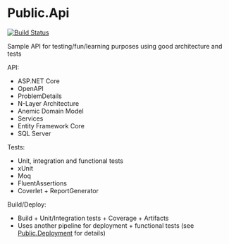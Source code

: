 # Public.Api

[![Build Status](https://dev.azure.com/MichaelTrullasGarcia/Public/_apis/build/status%2FPublic.Api%20-%20Build?branchName=main)](https://dev.azure.com/MichaelTrullasGarcia/Public/_build/latest?definitionId=3&branchName=main)

Sample API for testing/fun/learning purposes using good architecture and tests

API:
- ASP.NET Core
- OpenAPI
- ProblemDetails
- N-Layer Architecture
- Anemic Domain Model
- Services
- Entity Framework Core
- SQL Server

Tests:
- Unit, integration and functional tests
- xUnit
- Moq
- FluentAssertions
- Coverlet + ReportGenerator

Build/Deploy:
- Build + Unit/Integration tests + Coverage + Artifacts
- Uses another pipeline for deployment + functional tests (see [Public.Deployment](https://github.com/michaeltg17/Public.Deployment) for details)
